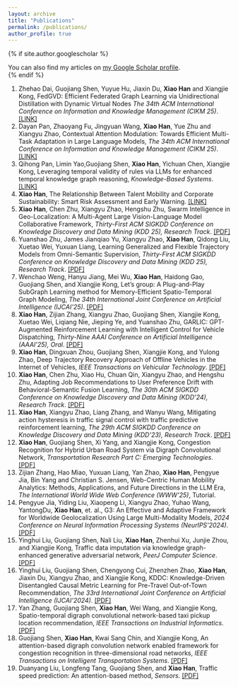 ```yaml
---
layout: archive
title: "Publications"
permalink: /publications/
author_profile: true
---
```


{% if site.author.googlescholar %}
  <div class="wordwrap">You can also find my articles on <a href="{{site.author.googlescholar}}">my Google Scholar profile</a>.</div>
{% endif %}

<!--
{% include base_path %}

{% for post in site.publications reversed %}
  {% include archive-single.html %}
{% endfor %}
-->

<ol>
  <li>
    Zhehao Dai, Guojiang Shen, Yuyue Hu, Jiaxin Du, <Strong>Xiao Han</Strong> and Xiangjie Kong,
     FedGVD: Efficient Federated Graph Learning via Unidirectional Distillation with Dynamic Virtual Nodes
    <em>The 34th ACM International Conference on Information and Knowledge Management (CIKM 25)</em>.
    <a target="_blank" rel="noopener" href="https://">[LINK]</a>
  </li>  
  <li>
    Dayan Pan, Zhaoyang Fu, Jingyuan Wang, <Strong>Xiao Han</Strong>, Yue Zhu and Xiangyu Zhao,
     Contextual Attention Modulation: Towards Efficient Multi-Task Adaptation in Large Language Models,
    <em>The 34th ACM International Conference on Information and Knowledge Management (CIKM 25)</em>.
    <a target="_blank" rel="noopener" href="https://">[LINK]</a>
  </li>  
  <li>
    Qihong Pan, Limin Yao,Guojiang Shen, <Strong>Xiao Han</Strong>, Yichuan Chen, Xiangjie Kong,
     Leveraging temporal validity of rules via LLMs for enhanced temporal knowledge graph reasoning,
    <em>Knowledge-Based Systems</em>.
    <a target="_blank" rel="noopener" href="https://">[LINK]</a>
  </li> 
   <li>
    <Strong>Xiao Han</Strong>,
     The Relationship Between Talent Mobility and Corporate Sustainability: Smart Risk Assessment and Early Warning.
    <a target="_blank" rel="noopener" href="https://hkaift.com/the-relationship-between-talent-mobility-and-corporate-sustainability-smart-risk-assessment-and-early-warning/">[LINK]</a>
  </li>  
   <li>
    <Strong>Xiao Han</Strong>, Chen Zhu, Xiangyu Zhao, Hengshu Zhu,
     Swarm Intelligence in Geo-Localization: A Multi-Agent Large Vision-Language Model Collaborative Framework,
    <em>Thirty-First ACM SIGKDD Conference on Knowledge Discovery and Data Mining (KDD 25), Research Track</em>.
    <a target="_blank" rel="noopener" href="https://dl.acm.org/doi/10.1145/3711896.3737141">[PDF]</a>
  </li>
  
   <li>
    Yuanshao Zhu, James Jianqiao Yu, Xiangyu Zhao, <Strong>Xiao Han</Strong>, Qidong Liu, Xuetao Wei, Yuxuan Liang,
     Learning Generalized and Flexible Trajectory Models from Omni-Semantic Supervision,
    <em>Thirty-First ACM SIGKDD Conference on Knowledge Discovery and Data Mining (KDD 25), Research Track</em>.
    <a target="_blank" rel="noopener" href="https://dl.acm.org/doi/10.1145/3711896.3737019">[PDF]</a>
  </li>  
  <li>
    Wenchao Weng, Hanyu Jiang, Mei Wu, <Strong>Xiao Han</Strong>, Haidong Gao, Guojiang Shen, and Xiangjie Kong,
    Let’s group: A Plug-and-Play SubGraph Learning method for Memory-Efficient Spatio-Temporal Graph Modeling,
    <em>The 34th International Joint Conference on Artificial Intelligence (IJCAI'25)</em>.
    <a target="_blank" rel="noopener" href="">[PDF]</a>
  </li>
  <li>
    <Strong>Xiao Han</Strong>, Zijian Zhang, Xiangyu Zhao, Guojiang Shen, Xiangjie Kong, Xuetao Wei, Liqiang Nie, Jieping Ye, and Yuanshao Zhu,
    GARLIC: GPT-Augmented Reinforcement Learning with Intelligent Control for Vehicle Dispatching,
    <em>Thirty-Nine AAAI Conference on Artificial Intelligence (AAAI'25), Oral</em>.
    <a target="_blank" rel="noopener" href="https://arxiv.org/abs/2408.10286">[PDF]</a>
  </li>
  <li>
    <Strong>Xiao Han</Strong>, Dingxuan Zhou, Guojiang Shen, Xiangjie Kong, and Yulong Zhao,
    Deep Trajectory Recovery Approach of Offline Vehicles in the Internet of Vehicles,
    <em>IEEE Transactions on Vehicular Technology</em>.
    <a target="_blank" rel="noopener" href="https://ieeexplore.ieee.org/document/10586793">[PDF]</a>
  </li>
  <li>
    <Strong>Xiao Han</Strong>, Chen Zhu, Xiao Hu, Chuan Qin, Xiangyu Zhao, and Hengshu Zhu,
    Adapting Job Recommendations to User Preference Drift with Behavioral-Semantic Fusion Learning,
    <em>The 30th ACM SIGKDD Conference on Knowledge Discovery and Data Mining (KDD'24), Research Track</em>.
    <a target="_blank" rel="noopener" href="https://arxiv.org/pdf/2407.00082">[PDF]</a>
  </li>
  <li>
    <Strong>Xiao Han</Strong>, Xiangyu Zhao, Liang Zhang, and Wanyu Wang,
    Mitigating action hysteresis in traffic signal control with traffic predictive reinforcement learning,
    <em>The 29th ACM SIGKDD Conference on Knowledge Discovery and Data Mining (KDD'23), Research Track</em>.
    <a target="_blank" rel="noopener" href="https://dl.acm.org/doi/abs/10.1145/3580305.3599528">[PDF]</a>
  </li>
  <li>
    <Strong>Xiao Han</Strong>, Guojiang Shen, Xi Yang, and Xiangjie Kong,
    Congestion Recognition for Hybrid Urban Road System via Digraph Convolutional Network,
    <em>Transportation Research Part C: Emerging Technologies</em>.
    <a target="_blank" rel="noopener" href="https://www.researchgate.net/profile/Xiangjie-Kong-2/publication/347696366_Congestion_recognition_for_hybrid_urban_road_systems_via_digraph_convolutional_network/links/617cef433c987366c30419d2/Congestion-recognition-for-hybrid-urban-road-systems-via-digraph-convolutional-network.pdf">[PDF]</a>
  </li>
  <li>
    Zijian Zhang, Hao Miao, Yuxuan Liang, Yan Zhao, <Strong>Xiao Han</Strong>, Pengyue Jia, Bin Yang and Christian S. Jensen,
    Web-Centric Human Mobility Analytics: Methods, Applications, and Future Directions in the LLM Era,
    <em>The International World Wide Web Conference (WWW'25)</em>, Tutorial.
  </li>
  <li>
    Pengyue Jia, Yiding Liu, Xiaopeng Li, Xiangyu Zhao, Yuhao Wang, YantongDu, <Strong>Xiao Han</Strong>, et. al.,
G3: An Effective and Adaptive Framework for Worldwide Geolocalization Using Large Multi-Modality Models,
    <em>2024 Conference on Neural Information Processing Systems (NeurIPS'2024)</em>.
    <a target="_blank" rel="noopener" href="https://arxiv.org/abs/2405.14702">[PDF]</a>
  </li>
  <li>
    Yinghui Liu, Guojiang Shen, Nali Liu, <Strong>Xiao Han</Strong>, Zhenhui Xu, Junjie Zhou, and Xiangjie Kong,
    Traffic data imputation via knowledge graph-enhanced generative adversarial network,
    <em>PeerJ Computer Science</em>.
    <a target="_blank" rel="noopener" href="https://peerj.com/articles/cs-2408/">[PDF]</a>
  </li>
  <li>
    Yinghui Liu, Guojiang Shen, Chengyong Cui, Zhenzhen Zhao, <Strong>Xiao Han</Strong>, Jiaxin Du, Xiangyu Zhao, and Xiangjie Kong,
    KDDC: Knowledge-Driven Disentangled Causal Metric Learning for Pre-Travel Out-of-Town Recommendation,
    <em>The 33rd International Joint Conference on Artificial Intelligence (IJCAI'2024)</em>.
    <a target="_blank" rel="noopener" href="https://www.ijcai.org/proceedings/2024/244">[PDF]</a>
  </li>
  <li>
    Yan Zhang, Guojiang Shen, <Strong>Xiao Han</Strong>, Wei Wang, and Xiangjie Kong,
    Spatio-temporal digraph convolutional network-based taxi pickup location recommendation,
    <em>IEEE Transactions on Industrial Informatics</em>.
    <a target="_blank" rel="noopener" href="https://ieeexplore.ieee.org/document/9793719">[PDF]</a>
  </li>
  <li>
    Guojiang Shen, <Strong>Xiao Han</Strong>, Kwai Sang Chin, and Xiangjie Kong,
    An attention-based digraph convolution network enabled framework for congestion recognition in three-dimensional road networks,
    <em>IEEE Transactions on Intelligent Transportation Systems</em>.
    <a target="_blank" rel="noopener" href="https://ieeexplore.ieee.org/document/9626455">[PDF]</a>
  </li>
  <li>
    Duanyang Liu, Longfeng Tang, Guojiang Shen, and <Strong>Xiao Han</Strong>,
    Traffic speed prediction: An attention-based method,
    <em>Sensors</em>.
    <a target="_blank" rel="noopener" href="https://www.mdpi.com/1424-8220/19/18/3836">[PDF]</a>
  </li>
</ol>
